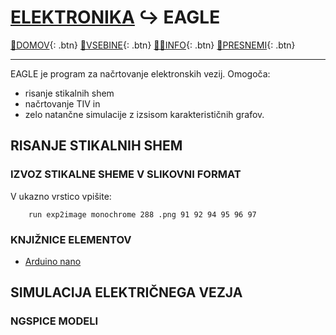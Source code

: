 # [ELEKTRONIKA](../index) ↪ EAGLE

[🏡DOMOV](../../index){: .btn}
[📝VSEBINE](../../Vsebine/index.md){: .btn}
[👨‍🎓INFO](../../info){: .btn}
[💾PRESNEMI](../../Presnemi/index){: .btn}

---

EAGLE je program za načrtovanje elektronskih vezij. Omogoča:
- risanje stikalnih shem
- načrtovanje TIV in
- zelo natančne simulacije z izsisom karakterističnih grafov.

## RISANJE STIKALNIH SHEM

### IZVOZ STIKALNE SHEME V SLIKOVNI FORMAT

V ukazno vrstico vpišite:

        run exp2image monochrome 288 .png 91 92 94 95 96 97

### KNJIŽNICE ELEMENTOV

- [Arduino nano](./libraries/ArduinoNano.zip)

## SIMULACIJA ELEKTRIČNEGA VEZJA

### NGSPICE MODELI




